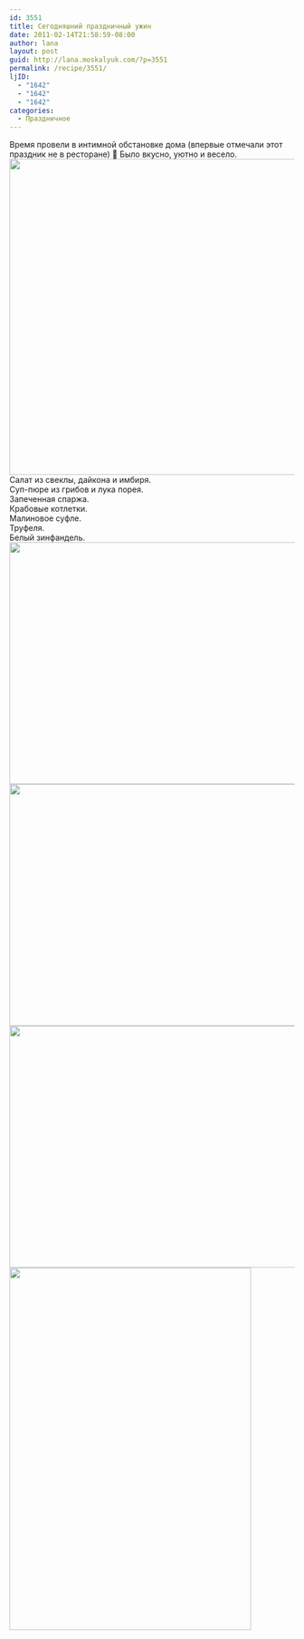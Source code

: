 ```yaml
---
id: 3551
title: Сегодняшний праздничный ужин
date: 2011-02-14T21:58:59-08:00
author: lana
layout: post
guid: http://lana.moskalyuk.com/?p=3551
permalink: /recipe/3551/
ljID:
  - "1642"
  - "1642"
  - "1642"
categories:
  - Праздничное
---
```

<div id="_mcePaste">
  <div id="_mcePaste">
    Время провели в интимной обстановке дома (впервые отмечали этот праздник не в ресторане) 🙂 Было вкусно, уютно и весело.
  </div>
  
  <div>
  </div>
</div>

<div>
  <img loading="lazy" class="alignnone" title="souffle" src="http://farm6.static.flickr.com/5093/5447357366_d07d79524a_z.jpg" alt="" width="640" height="558" />
</div>

<div>
</div>

<div>
  Салат из свеклы, дайкона и имбиря.
</div>

<div id="_mcePaste">
  Суп-пюре из грибов и лука порея.
</div>

<div id="_mcePaste">
  Запеченная спаржа.
</div>

<div id="_mcePaste">
  Крабовые котлетки.
</div>

<div id="_mcePaste">
  Малиновое суфле.
</div>

<div id="_mcePaste">
  Труфеля.
</div>

<div id="_mcePaste">
  Белый зинфандель.
</div>

<div>
</div>

<div>
  <img loading="lazy" class="alignnone" title="dinner" src="http://farm6.static.flickr.com/5217/5446729595_9c8796ace6_z.jpg" alt="" width="640" height="427" />
</div>

<div>
</div>

<div>
  <img loading="lazy" class="alignnone" title="mushroom soup" src="http://farm6.static.flickr.com/5216/5446737357_9484130840_z.jpg" alt="" width="640" height="427" />
</div>

<div>
</div>

<div>
  <img loading="lazy" class="alignnone" title="asparagus" src="http://farm6.static.flickr.com/5300/5447342862_500bed44b4_z.jpg" alt="" width="640" height="427" />
</div>

<div>
</div>

<div>
  <img loading="lazy" class="alignnone" title="souffle" src="http://farm5.static.flickr.com/4150/5446742791_afeefa57e6_z.jpg" alt="" width="427" height="640" />
</div>